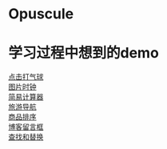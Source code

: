 # Opuscule
<h1>学习过程中想到的demo</h1>
<a href="https://htmlpreview.github.io/?https://github.com/cold-code/Opuscule/blob/master/Fly%20balloon/balloon.html">点击打气球</a><br>
<a href="https://htmlpreview.github.io/?https://github.com/cold-code/Opuscule/blob/master/The%20clock/The%20clock%20.html">图片时钟</a><br>
<a href="https://htmlpreview.github.io/?https://github.com/cold-code/Opuscule/blob/master/Simple%20calculator/08j.html">简易计算器</a><br>
<a href="https://htmlpreview.github.io/?https://github.com/cold-code/Opuscule/blob/master/tourism%20index/%E7%BB%93%E7%82%B9%E6%93%8D%E4%BD%9C.html">旅游导航</a><br>
<a href="https://htmlpreview.github.io/?https://github.com/cold-code/Opuscule/blob/master/Goods%20sorting/goods%20sorting.html">商品排序</a><br>
<a href="https://htmlpreview.github.io/?https://github.com/cold-code/Opuscule/blob/master/Message%20box/03.html">博客留言框</a><br>
<a href="https://htmlpreview.github.io/?https://github.com/cold-code/Opuscule/blob/master/search%26replace/search-replace.html">查找和替换</a><br>
